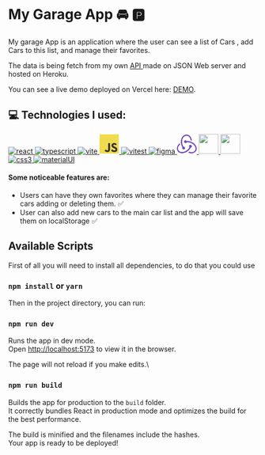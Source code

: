 # My Garage App 🚘 🅿️

My garage App is an application where the user can see a list of Cars , add Cars to this list, and manage their favorites.

The data is being fetch from my own <a href="https://seat-cars-api.herokuapp.com/cars"> API </a> made on JSON Web server and hosted on Heroku.

You can see a live demo deployed on Vercel here: [DEMO](https://my-garage-app.vercel.app/).

## 💻 Technologies I used:


<p> 
  <a href="https://reactjs.org/" target="_blank"> 
    <img src="https://upload.wikimedia.org/wikipedia/commons/thumb/a/a7/React-icon.svg/2300px-React-icon.svg.png" alt="react" width="40" height="40"/> 
  </a>
  <a href="https://www.typescriptlang.org/" target="_blank"> 
    <img src="https://upload.wikimedia.org/wikipedia/commons/thumb/4/4c/Typescript_logo_2020.svg/1200px-Typescript_logo_2020.svg.png" alt="typescript" width="40" height="40"/> 
  </a> 
  <a href="https://vitejs.dev/" target="_blank"> 
    <img src="https://seeklogo.com/images/V/vite-logo-BFD4283991-seeklogo.com.png" alt="vite" width="40" height="40"/> 
  </a> 
    <a href="https://developer.mozilla.org/en-US/docs/Web/JavaScript" target="_blank"> 
    <img src="https://raw.githubusercontent.com/devicons/devicon/master/icons/javascript/javascript-original.svg" alt="javascript" width="40" height="40"/> 
  </a> 
  <a href="https://vitest.dev/" target="_blank"> 
    <img src="https://user-images.githubusercontent.com/55503146/203579370-503055d4-66b9-46ed-a42e-d6d374879d3f.png" alt="vitest" width="40" height="40"/> 
  </a> 
  <a href="https://testing-library.com/" target="_blank">
    <img src="https://testing-library.com/img/octopus-128x128.png" alt="figma" width="40" height="40" /> 
  </a>
  <a href="https://redux.js.org" target="_blank"> 
    <img src="https://raw.githubusercontent.com/devicons/devicon/master/icons/redux/redux-original.svg" alt="redux" width="40" height="40"/> 
  </a> 
  <a href="https://github.com/" target="_blank">
    <img src="https://raw.githubusercontent.com/rahulbanerjee26/githubAboutMeGenerator/main/icons/github.svg" width="40" height="40">
  </a>
  <a href="https://git-scm.com/" target="_blank">
    <img src="https://raw.githubusercontent.com/rahulbanerjee26/githubAboutMeGenerator/main/icons/git.svg" width="40" height="40">
  </a>
  <a href="https://www.w3schools.com/css/" target="_blank"> 
    <img src="https://external-content.duckduckgo.com/iu/?u=https%3A%2F%2Fcdn1.iconfinder.com%2Fdata%2Ficons%2Flogotypes%2F32%2Fbadge-css-3-512.png&f=1&nofb=1" alt="css3" width="40" height="40"/>
  </a>
  <a href="https://material-ui.com/" target="_blank"> 
    <img src="https://img.icons8.com/color/480/material-ui.png" alt="materialUI" width="40" height="40"/> 
   </a>
</p>

#### Some noticeable features are:
- Users can have they own favorites where they can manage their favorite cars adding or deleting them. ✅
- User can also add new cars to the main car list and the app will save them on localStorage ✅

## Available Scripts

First of all you will need to install all dependencies, to do that you could use 
### `npm install` or `yarn`

Then in the project directory, you can run:

### `npm run dev`

Runs the app in dev mode.\
Open [http://localhost:5173](http://localhost:5173) to view it in the browser.

The page will not reload if you make edits.\


### `npm run build`

Builds the app for production to the `build` folder.\
It correctly bundles React in production mode and optimizes the build for the best performance.

The build is minified and the filenames include the hashes.\
Your app is ready to be deployed!

